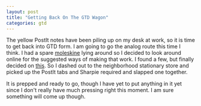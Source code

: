 ```yaml
---
layout: post
title: "Getting Back On The GTD Wagon"
categories: gtd
---
```

The yellow PostIt notes have been piling up on my desk at work, so it is time to get back into GTD form.  I am going to go the analog route this time I think.  I had a spare [moleskine](http://www.moleskineus.com/pocket.html) lying around so I decided to look around online for the suggested ways of making that work.  I found a few, but finally decided on [this](http://socialuxe.com/2006/11/hacking-a-gtd-moleskine/).  So I dashed out to the neighborhood stationary store and picked up the PostIt tabs and Sharpie required and slapped one together.

It is prepped and ready to go, though I have yet to put anything in it yet since I don't really have much pressing right this moment.  I am sure something will come up though.
